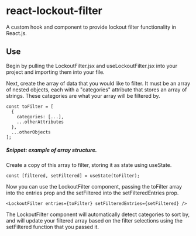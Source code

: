 # react-lockout-filter
A custom hook and component to provide lockout filter functionality in React.js.

## Use
Begin by pulling the LockoutFilter.jsx and useLockoutFilter.jsx into your project and importing them into your file.

Next, create the array of data that you would like to filter. It must be an array of nested objects, each with a "categories" attribute that stores an array of strings. These categories are what your array will be filtered by.

```
const toFilter = [
  {
    categories: [...],
    ...otherAttributes
  },
  ...otherObjects
];
```
##### Snippet: example of array structure.

Create a copy of this array to filter, storing it as state using useState.

```
const [filtered, setFiltered] = useState(toFilter);
```

Now you can use the LockoutFilter component, passing the toFilter array into the entries prop and the setFiltered into the setFilteredEntries prop.

```
<LockoutFilter entries={toFilter} setFilteredEntries={setFiltered} />
```

The LockoutFilter component will automatically detect categories to sort by, and will update your filtered array based on the filter selections using the setFiltered function that you passed it.
